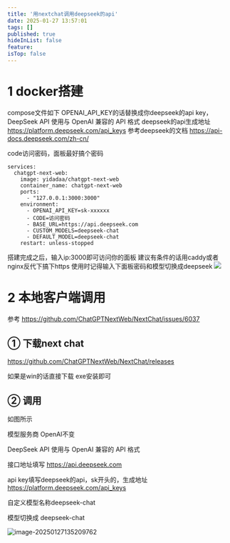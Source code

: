 ```yaml
---
title: '用nextchat调用deepseek的api'
date: 2025-01-27 13:57:01
tags: []
published: true
hideInList: false
feature: 
isTop: false
---
```

# 1 docker搭建

compose文件如下
OPENAI_API_KEY的话替换成你deepseek的api key，
DeepSeek API 使用与 OpenAI 兼容的 API 格式
deepseek的api生成地址 https://platform.deepseek.com/api_keys
参考deepseek的文档  https://api-docs.deepseek.com/zh-cn/

code访问密码，面板最好搞个密码

```
services:
  chatgpt-next-web:
    image: yidadaa/chatgpt-next-web
    container_name: chatgpt-next-web
    ports:
      - "127.0.0.1:3000:3000"
    environment:
      - OPENAI_API_KEY=sk-xxxxxx
      - CODE=访问密码
      - BASE_URL=https://api.deepseek.com
      - CUSTOM_MODELS=deepseek-chat
      - DEFAULT_MODEL=deepseek-chat
    restart: unless-stopped
```
搭建完成之后，输入ip:3000即可访问你的面板
建议有条件的话用caddy或者nginx反代下搞下https
使用时记得输入下面板密码和模型切换成deepseek
![](https://s3.qklg.net/img/S5dJBGM.png)



# 2 本地客户端调用

参考 https://github.com/ChatGPTNextWeb/NextChat/issues/6037

## ① 下载next chat

https://github.com/ChatGPTNextWeb/NextChat/releases

如果是win的话直接下载 exe安装即可

## ② 调用

如图所示

模型服务商 OpenAI不变

DeepSeek API 使用与 OpenAI 兼容的 API 格式

接口地址填写 https://api.deepseek.com

api key填写deepseek的api，sk开头的，生成地址 https://platform.deepseek.com/api_keys

自定义模型名称deepseek-chat

模型切换成 deepseek-chat





![image-20250127135209762](https://s3.qklg.net/img/m7onc1r.png)